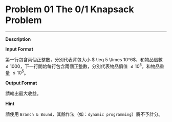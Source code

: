 # Problem 01 The 0/1 Knapsack Problem
---
**Description**

**Input Format**

第一行包含兩個正整數，分別代表背包大小 $ \leq 5 \times 10^6$，和物品個數 $\leq 1000$，下一行開始每行包含兩個正整數，分別代表物品價值 $\leq 10^5$，和物品重量 $\leq 10^5$。

**Output Format**

請輸出最大收益。

**Hint**

請使用 `Branch & Bound`，其餘作法（如：`dynamic programming`）將不予計分。
